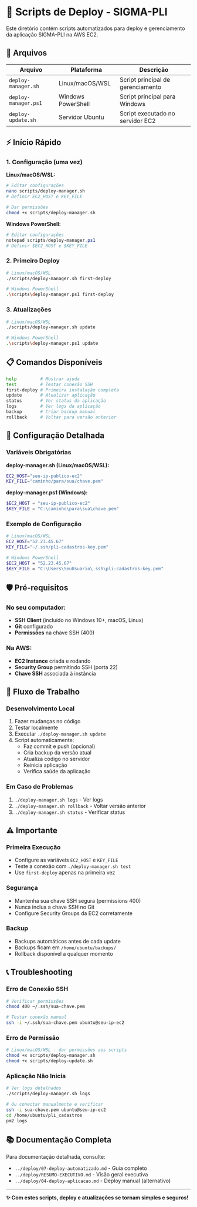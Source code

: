# 🚀 Scripts de Deploy - SIGMA-PLI

Este diretório contém scripts automatizados para deploy e gerenciamento da aplicação SIGMA-PLI na AWS EC2.

## 📁 Arquivos

| Arquivo              | Plataforma         | Descrição                         |
| -------------------- | ------------------ | --------------------------------- |
| `deploy-manager.sh`  | Linux/macOS/WSL    | Script principal de gerenciamento |
| `deploy-manager.ps1` | Windows PowerShell | Script principal para Windows     |
| `deploy-update.sh`   | Servidor Ubuntu    | Script executado no servidor EC2  |

## ⚡ Início Rápido

### 1. Configuração (uma vez)

**Linux/macOS/WSL:**

```bash
# Editar configurações
nano scripts/deploy-manager.sh
# Definir EC2_HOST e KEY_FILE

# Dar permissões
chmod +x scripts/deploy-manager.sh
```

**Windows PowerShell:**

```powershell
# Editar configurações
notepad scripts/deploy-manager.ps1
# Definir $EC2_HOST e $KEY_FILE
```

### 2. Primeiro Deploy

```bash
# Linux/macOS/WSL
./scripts/deploy-manager.sh first-deploy

# Windows PowerShell
.\scripts\deploy-manager.ps1 first-deploy
```

### 3. Atualizações

```bash
# Linux/macOS/WSL
./scripts/deploy-manager.sh update

# Windows PowerShell
.\scripts\deploy-manager.ps1 update
```

## 📋 Comandos Disponíveis

```bash
help         # Mostrar ajuda
test         # Testar conexão SSH
first-deploy # Primeira instalação completa
update       # Atualizar aplicação
status       # Ver status da aplicação
logs         # Ver logs da aplicação
backup       # Criar backup manual
rollback     # Voltar para versão anterior
```

## 🔧 Configuração Detalhada

### Variáveis Obrigatórias

**deploy-manager.sh (Linux/macOS/WSL):**

```bash
EC2_HOST="seu-ip-publico-ec2"
KEY_FILE="caminho/para/sua/chave.pem"
```

**deploy-manager.ps1 (Windows):**

```powershell
$EC2_HOST = "seu-ip-publico-ec2"
$KEY_FILE = "C:\caminho\para\sua\chave.pem"
```

### Exemplo de Configuração

```bash
# Linux/macOS/WSL
EC2_HOST="52.23.45.67"
KEY_FILE="~/.ssh/pli-cadastros-key.pem"

# Windows PowerShell
$EC2_HOST = "52.23.45.67"
$KEY_FILE = "C:\Users\SeuUsuario\.ssh\pli-cadastros-key.pem"
```

## 🛡️ Pré-requisitos

### No seu computador:

- **SSH Client** (incluído no Windows 10+, macOS, Linux)
- **Git** configurado
- **Permissões** na chave SSH (400)

### Na AWS:

- **EC2 Instance** criada e rodando
- **Security Group** permitindo SSH (porta 22)
- **Chave SSH** associada à instância

## 🎯 Fluxo de Trabalho

### Desenvolvimento Local

1. Fazer mudanças no código
2. Testar localmente
3. Executar `./deploy-manager.sh update`
4. Script automaticamente:
   - Faz commit e push (opcional)
   - Cria backup da versão atual
   - Atualiza código no servidor
   - Reinicia aplicação
   - Verifica saúde da aplicação

### Em Caso de Problemas

1. `./deploy-manager.sh logs` - Ver logs
2. `./deploy-manager.sh rollback` - Voltar versão anterior
3. `./deploy-manager.sh status` - Verificar status

## ⚠️ Importante

### Primeira Execução

- Configure as variáveis `EC2_HOST` e `KEY_FILE`
- Teste a conexão com `./deploy-manager.sh test`
- Use `first-deploy` apenas na primeira vez

### Segurança

- Mantenha sua chave SSH segura (permissions 400)
- Nunca inclua a chave SSH no Git
- Configure Security Groups da EC2 corretamente

### Backup

- Backups automáticos antes de cada update
- Backups ficam em `/home/ubuntu/backups/`
- Rollback disponível a qualquer momento

## 📞 Troubleshooting

### Erro de Conexão SSH

```bash
# Verificar permissões
chmod 400 ~/.ssh/sua-chave.pem

# Testar conexão manual
ssh -i ~/.ssh/sua-chave.pem ubuntu@seu-ip-ec2
```

### Erro de Permissão

```bash
# Linux/macOS/WSL - dar permissões aos scripts
chmod +x scripts/deploy-manager.sh
chmod +x scripts/deploy-update.sh
```

### Aplicação Não Inicia

```bash
# Ver logs detalhados
./scripts/deploy-manager.sh logs

# Ou conectar manualmente e verificar
ssh -i sua-chave.pem ubuntu@seu-ip-ec2
cd /home/ubuntu/pli_cadastros
pm2 logs
```

## 📚 Documentação Completa

Para documentação detalhada, consulte:

- `../deploy/07-deploy-automatizado.md` - Guia completo
- `../deploy/RESUMO-EXECUTIVO.md` - Visão geral executiva
- `../deploy/04-deploy-aplicacao.md` - Deploy manual (alternativo)

---

**✨ Com estes scripts, deploy e atualizações se tornam simples e seguros!**
